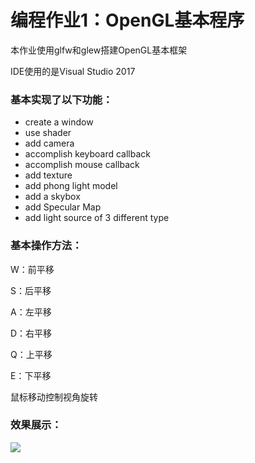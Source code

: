 # 编程作业1：OpenGL基本程序

本作业使用glfw和glew搭建OpenGL基本框架

IDE使用的是Visual Studio 2017

### 基本实现了以下功能：

- create a window
- use shader
- add camera
- accomplish keyboard callback
- accomplish mouse callback
- add texture
- add phong light model
- add a skybox
- add Specular Map
- add light source of 3 different type

### 基本操作方法：

W：前平移

S：后平移

A：左平移

D：右平移

Q：上平移

E：下平移

鼠标移动控制视角旋转

### 效果展示：

![](https://raw.githubusercontent.com/yhcheer/graphics2018/master/21851423%E9%99%88%E5%AE%87%E6%99%96/MyGameEngine.gif)